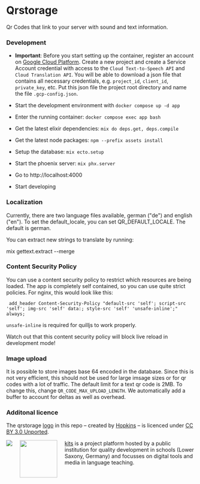 # Qrstorage

Qr Codes that link to your server with sound and text information.

### Development

- **Important**: Before you start setting up the container, register an account on [Google Cloud Platform](https://console.cloud.google.com). Create a new project and create a Service Account credential with access to the `Cloud Text-to-Speech API` and `Cloud Translation API`. You will be able to download a json file that contains all necessary credentials, e.g. `project_id`, `client_id`, `private_key`, etc. Put this json file the project root directory and name the file `.gcp-config.json`.

- Start the development environment with `docker compose up -d app`

- Enter the running container: `docker compose exec app bash`

- Get the latest elixir dependencies: `mix do deps.get, deps.compile`

- Get the latest node packages: `npm --prefix assets install`

- Setup the database: `mix ecto.setup`

- Start the phoenix server: `mix phx.server`

- Go to http://localhost:4000

- Start developing

### Localization

Currently, there are two language files available, german ("de") and english ("en"). To set the default_locale, you can set QR_DEFAULT_LOCALE. The default is german.

You can extract new strings to translate by running:

 mix gettext.extract --merge

### Content Security Policy

You can use a content security policy to restrict which resources are being loaded. The app is completely self contained, so you can use quite strict policies. For nginx, this would look like this:

```
 add_header Content-Security-Policy "default-src 'self'; script-src 'self'; img-src 'self' data:; style-src 'self' 'unsafe-inline';" always;
```

`unsafe-inline` is required for quilljs to work properly.

Watch out that this content security policy will block live reload in development mode!

### Image upload

It is possible to store images base 64 encoded in the database. Since this is not very efficient, this should not be used for large imsage sizes or for qr codes with a lot of traffic. The default limit for a text qr code is 2MB. To change this, change ```QR_CODE_MAX_UPLOAD_LENGTH```. We automatically add a buffer to account for deltas as well as overhead.

### Additonal licence

The qrstorage [logo](https://thenounproject.com/icon/860830/) in this repo – created by [Hopkins](https://thenounproject.com/hopkins81) – is licenced under [CC BY 3.0 Unported](https://creativecommons.org/licenses/by/3.0/).

<img src="https://www.nibis.de/img/nlq-medienbildung.png" align="left" style="margin-right:20px">
<img src="https://kits.blog/wp-content/uploads/2021/03/kits_logo.svg" width=100px align="left" style="margin-right:20px">

[kits](https://kits.blog/) is a project platform hosted by a public institution for quality development in schools (Lower Saxony, Germany) and focusses on digital tools and media in language teaching.